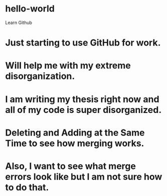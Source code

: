 # hello-world
Learn Github

# Just starting to use GitHub for work.
# Will help me with my extreme disorganization. 
# I am writing my thesis right now and all of my code is super disorganized. 
# Deleting and Adding at the Same Time to see how merging works. 
# Also, I want to see what merge errors look like but I am not sure how to do that. 
